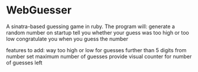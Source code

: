 # WebGuesser

A sinatra-based guessing game in ruby. 
The program will:
generate a random number on startup
tell you whether your guess was too high or too low
congratulate you when you guess the number

features to add:
way too high or low for guesses further than 5 digits from number
set maximum number of guesses
provide visual counter for number of guesses left
